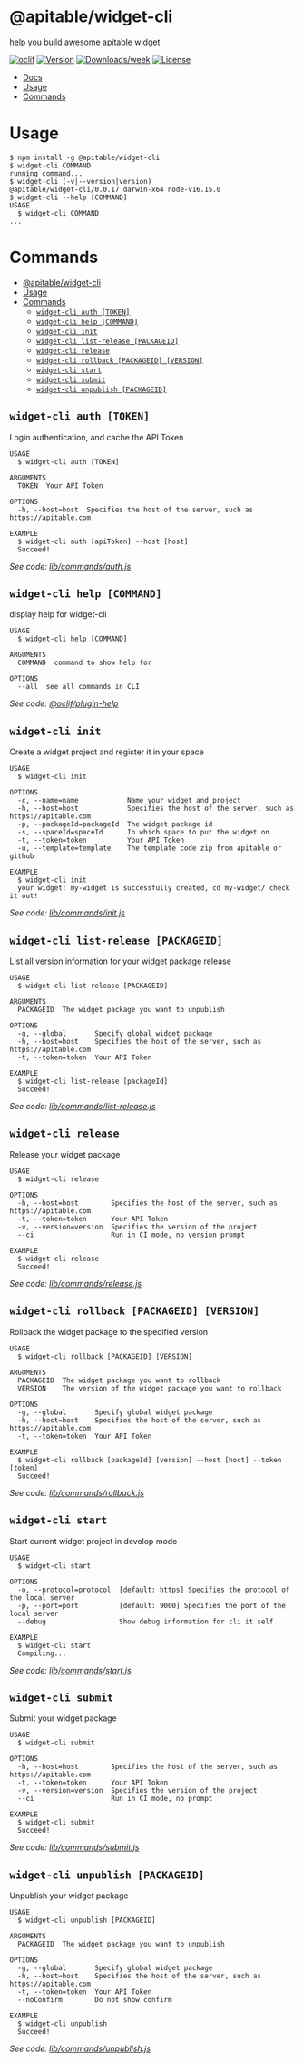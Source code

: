 @apitable/widget-cli
====================

help you build awesome apitable widget

[![oclif](https://img.shields.io/badge/cli-oclif-brightgreen.svg)](https://oclif.io)
[![Version](https://img.shields.io/npm/v/@apitable/widget-cli.svg)](https://npmjs.org/package/@apitable/widget-cli)
[![Downloads/week](https://img.shields.io/npm/dw/@apitable/widget-cli.svg)](https://npmjs.org/package/@apitable/widget-cli)
[![License](https://img.shields.io/npm/l/@apitable/widget-cli.svg)](https://github.com/apitable/widget-cli/blob/master/package.json)

* [Docs](https://developers.apitable.com/widget/introduction)<!-- toc -->
* [Usage](#usage)
* [Commands](#commands)
<!-- tocstop -->
# Usage
<!-- usage -->
```sh-session
$ npm install -g @apitable/widget-cli
$ widget-cli COMMAND
running command...
$ widget-cli (-v|--version|version)
@apitable/widget-cli/0.0.17 darwin-x64 node-v16.15.0
$ widget-cli --help [COMMAND]
USAGE
  $ widget-cli COMMAND
...
```
<!-- usagestop -->
# Commands
<!-- commands -->
- [@apitable/widget-cli](#apitablewidget-cli)
- [Usage](#usage)
- [Commands](#commands)
  - [`widget-cli auth [TOKEN]`](#widget-cli-auth-token)
  - [`widget-cli help [COMMAND]`](#widget-cli-help-command)
  - [`widget-cli init`](#widget-cli-init)
  - [`widget-cli list-release [PACKAGEID]`](#widget-cli-list-release-packageid)
  - [`widget-cli release`](#widget-cli-release)
  - [`widget-cli rollback [PACKAGEID] [VERSION]`](#widget-cli-rollback-packageid-version)
  - [`widget-cli start`](#widget-cli-start)
  - [`widget-cli submit`](#widget-cli-submit)
  - [`widget-cli unpublish [PACKAGEID]`](#widget-cli-unpublish-packageid)

## `widget-cli auth [TOKEN]`

Login authentication, and cache the API Token

```
USAGE
  $ widget-cli auth [TOKEN]

ARGUMENTS
  TOKEN  Your API Token

OPTIONS
  -h, --host=host  Specifies the host of the server, such as https://apitable.com

EXAMPLE
  $ widget-cli auth [apiToken] --host [host]
  Succeed!
```

_See code: [lib/commands/auth.js](https://github.com/apitable/widget-cli/blob/v0.0.17/lib/commands/auth.js)_

## `widget-cli help [COMMAND]`

display help for widget-cli

```
USAGE
  $ widget-cli help [COMMAND]

ARGUMENTS
  COMMAND  command to show help for

OPTIONS
  --all  see all commands in CLI
```

_See code: [@oclif/plugin-help](https://github.com/oclif/plugin-help/blob/v3.3.1/src/commands/help.ts)_

## `widget-cli init`

Create a widget project and register it in your space

```
USAGE
  $ widget-cli init

OPTIONS
  -c, --name=name            Name your widget and project
  -h, --host=host            Specifies the host of the server, such as https://apitable.com
  -p, --packageId=packageId  The widget package id
  -s, --spaceId=spaceId      In which space to put the widget on
  -t, --token=token          Your API Token
  -u, --template=template    The template code zip from apitable or github

EXAMPLE
  $ widget-cli init
  your widget: my-widget is successfully created, cd my-widget/ check it out!
```

_See code: [lib/commands/init.js](https://github.com/apitable/widget-cli/blob/v0.0.17/lib/commands/init.js)_

## `widget-cli list-release [PACKAGEID]`

List all version information for your widget package release

```
USAGE
  $ widget-cli list-release [PACKAGEID]

ARGUMENTS
  PACKAGEID  The widget package you want to unpublish

OPTIONS
  -g, --global       Specify global widget package
  -h, --host=host    Specifies the host of the server, such as https://apitable.com
  -t, --token=token  Your API Token

EXAMPLE
  $ widget-cli list-release [packageId]
  Succeed!
```

_See code: [lib/commands/list-release.js](https://github.com/apitable/widget-cli/blob/v0.0.17/lib/commands/list-release.js)_

## `widget-cli release`

Release your widget package

```
USAGE
  $ widget-cli release

OPTIONS
  -h, --host=host        Specifies the host of the server, such as https://apitable.com
  -t, --token=token      Your API Token
  -v, --version=version  Specifies the version of the project
  --ci                   Run in CI mode, no version prompt

EXAMPLE
  $ widget-cli release
  Succeed!
```

_See code: [lib/commands/release.js](https://github.com/apitable/widget-cli/blob/v0.0.17/lib/commands/release.js)_

## `widget-cli rollback [PACKAGEID] [VERSION]`

Rollback the widget package to the specified version

```
USAGE
  $ widget-cli rollback [PACKAGEID] [VERSION]

ARGUMENTS
  PACKAGEID  The widget package you want to rollback
  VERSION    The version of the widget package you want to rollback

OPTIONS
  -g, --global       Specify global widget package
  -h, --host=host    Specifies the host of the server, such as https://apitable.com
  -t, --token=token  Your API Token

EXAMPLE
  $ widget-cli rollback [packageId] [version] --host [host] --token [token]
  Succeed!
```

_See code: [lib/commands/rollback.js](https://github.com/apitable/widget-cli/blob/v0.0.17/lib/commands/rollback.js)_

## `widget-cli start`

Start current widget project in develop mode

```
USAGE
  $ widget-cli start

OPTIONS
  -o, --protocol=protocol  [default: https] Specifies the protocol of the local server
  -p, --port=port          [default: 9000] Specifies the port of the local server
  --debug                  Show debug information for cli it self

EXAMPLE
  $ widget-cli start
  Compiling...
```

_See code: [lib/commands/start.js](https://github.com/apitable/widget-cli/blob/v0.0.17/lib/commands/start.js)_

## `widget-cli submit`

Submit your widget package

```
USAGE
  $ widget-cli submit

OPTIONS
  -h, --host=host        Specifies the host of the server, such as https://apitable.com
  -t, --token=token      Your API Token
  -v, --version=version  Specifies the version of the project
  --ci                   Run in CI mode, no prompt

EXAMPLE
  $ widget-cli submit
  Succeed!
```

_See code: [lib/commands/submit.js](https://github.com/apitable/widget-cli/blob/v0.0.17/lib/commands/submit.js)_

## `widget-cli unpublish [PACKAGEID]`

Unpublish your widget package

```
USAGE
  $ widget-cli unpublish [PACKAGEID]

ARGUMENTS
  PACKAGEID  The widget package you want to unpublish

OPTIONS
  -g, --global       Specify global widget package
  -h, --host=host    Specifies the host of the server, such as https://apitable.com
  -t, --token=token  Your API Token
  --noConfirm        Do not show confirm

EXAMPLE
  $ widget-cli unpublish
  Succeed!
```

_See code: [lib/commands/unpublish.js](https://github.com/apitable/widget-cli/blob/v0.0.17/lib/commands/unpublish.js)_
<!-- commandsstop -->
